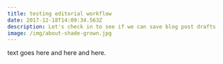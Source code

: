 ```yaml
---
title: testing editorial workflow
date: 2017-12-18T14:09:34.563Z
description: Let's check in to see if we can save blog post drafts
image: /img/about-shade-grown.jpg
---
```

text goes here and here and here.
